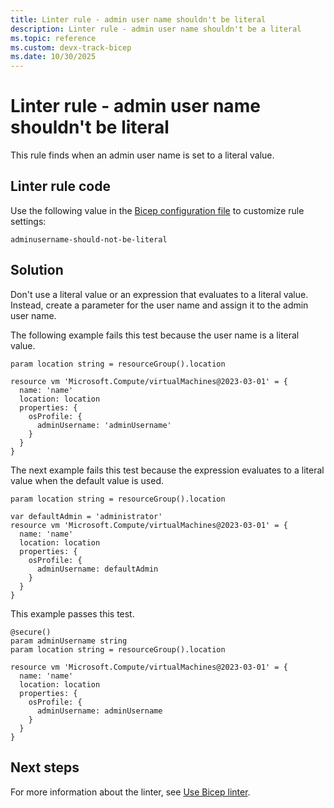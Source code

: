 ```yaml
---
title: Linter rule - admin user name shouldn't be literal
description: Linter rule - admin user name shouldn't be a literal
ms.topic: reference
ms.custom: devx-track-bicep
ms.date: 10/30/2025
---
```


# Linter rule - admin user name shouldn't be literal

This rule finds when an admin user name is set to a literal value.

## Linter rule code

Use the following value in the [Bicep configuration file](bicep-config-linter.md) to customize rule settings:

`adminusername-should-not-be-literal`

## Solution

Don't use a literal value or an expression that evaluates to a literal value. Instead, create a parameter for the user name and assign it to the admin user name.

The following example fails this test because the user name is a literal value.

```bicep
param location string = resourceGroup().location

resource vm 'Microsoft.Compute/virtualMachines@2023-03-01' = {
  name: 'name'
  location: location
  properties: {
    osProfile: {
      adminUsername: 'adminUsername'
    }
  }
}
```

The next example fails this test because the expression evaluates to a literal value when the default value is used.

```bicep
param location string = resourceGroup().location

var defaultAdmin = 'administrator'
resource vm 'Microsoft.Compute/virtualMachines@2023-03-01' = {
  name: 'name'
  location: location
  properties: {
    osProfile: {
      adminUsername: defaultAdmin
    }
  }
}
```

This example passes this test.

```bicep
@secure()
param adminUsername string
param location string = resourceGroup().location

resource vm 'Microsoft.Compute/virtualMachines@2023-03-01' = {
  name: 'name'
  location: location
  properties: {
    osProfile: {
      adminUsername: adminUsername
    }
  }
}
```

## Next steps

For more information about the linter, see [Use Bicep linter](./linter.md).

